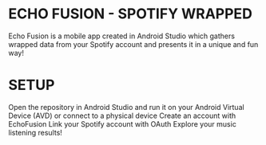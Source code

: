 # ECHO FUSION - SPOTIFY WRAPPED
Echo Fusion is a mobile app created in Android Studio which gathers wrapped data from your Spotify account and presents it in a unique and fun way! 

# SETUP 
Open the repository in Android Studio and run it on your Android Virtual Device (AVD) or connect to a physical device
Create an account with EchoFusion
Link your Spotify account with OAuth
Explore your music listening results!
